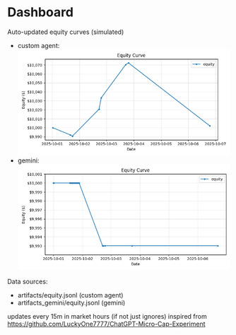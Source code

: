 # Dashboard

Auto-updated equity curves (simulated)

- custom agent: ![Equity Curve](artifacts/equity.png?v=48f4763)
- gemini: ![Equity Curve (Gemini)](artifacts_gemini/equity.png?v=48f4763)

Data sources:
- artifacts/equity.jsonl (custom agent)
- artifacts_gemini/equity.jsonl (gemini)

updates every 15m in market hours (if not just ignores)
inspired from https://github.com/LuckyOne7777/ChatGPT-Micro-Cap-Experiment